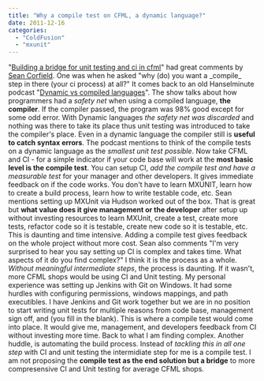```yaml
---
title: "Why a compile test on CFML, a dynamic language?"
date: 2011-12-16
categories: 
  - "ColdFusion"
  - "mxunit"
---
```


"[Building a bridge for unit testing and ci in cfml](/building-a-bridge-for-unit-testing-ci-in-cfml)" had great comments by [Sean Corfield](http://corfield.org/). One was when he asked "why (do) you want a \_compile\_ step in there (your ci process) at all?" It comes back to an old Hanselminute podcast "[Dynamic vs compiled languages](http://hanselminutes.com/29/dynamic-vs-compiled-languages)". The show talks about how programmers had a _safety net_ when using a compiled language, **the compiler**. If the compiler passed, the program was 98% good except for some odd error. With Dynamic languages _the safety net was discarded_ and nothing was there to take its place thus unit testing was introduced to take the compiler's place. Even in a dynamic language the compiler still is **useful to catch syntax errors**. The podcast mentions to think of the compile tests on a dynamic language as the _smallest unit test possible_. Now take CFML and CI - for a simple indicator if your code base will work at the **most basic level is the compile test**. You can setup CI, _add the compile test and have a measurable test_ for your manager and other developers. It gives immediate feedback on if the code works. You don't have to learn MXUNIT, learn how to create a build process, learn how to write testable code, etc. Sean mentions setting up MXUnit via Hudson worked out of the box. That is great but **what value does it give management or the developer** after setup up without investing resources to learn MXUnit, create a test, create more tests, refactor code so it is testable, create new code so it is testable, etc. This is daunting and time intensive. Adding a compile test gives feedback on the whole project without more cost. Sean also comments "I'm very surprised to hear you say setting up CI is complex and takes time. What aspects of it do you find complex?" I think it is the process as a whole. _Without meaningful intermediate steps_, the process is daunting. If it wasn't, more CFML shops would be using CI and Unit testing. My personal experience was setting up Jenkins with Git on Windows. It had some hurdles with configuring permissions, windows mappings, and path executibles. I have Jenkins and Git work together but we are in no position to start writing unit tests for multiple reasons from code base, management sign off, and (you fill in the blank). This is where a compile test would come into place. It would give me, management, and developers feedback from CI without investing more time. Back to what I am finding complex. Another huddle, is automating the build process. Instead of _tackling this in all one step_ with CI and unit testing the intermidiate step for me is a compile test. I am not proposing the **compile test as the end solution but a bridge** to more compresensive CI and Unit testing for average CFML shops.
